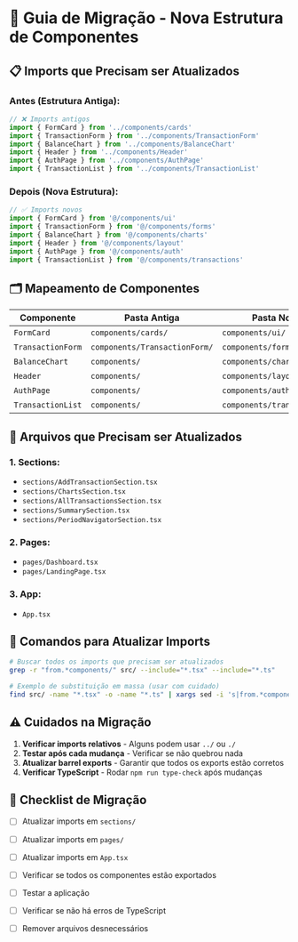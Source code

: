 # 🔄 Guia de Migração - Nova Estrutura de Componentes

## 📋 **Imports que Precisam ser Atualizados**

### **Antes (Estrutura Antiga):**
```typescript
// ❌ Imports antigos
import { FormCard } from '../components/cards'
import { TransactionForm } from '../components/TransactionForm'
import { BalanceChart } from '../components/BalanceChart'
import { Header } from '../components/Header'
import { AuthPage } from '../components/AuthPage'
import { TransactionList } from '../components/TransactionList'
```

### **Depois (Nova Estrutura):**
```typescript
// ✅ Imports novos
import { FormCard } from '@/components/ui'
import { TransactionForm } from '@/components/forms'
import { BalanceChart } from '@/components/charts'
import { Header } from '@/components/layout'
import { AuthPage } from '@/components/auth'
import { TransactionList } from '@/components/transactions'
```

## 🗂️ **Mapeamento de Componentes**

| Componente | Pasta Antiga | Pasta Nova | Categoria |
|------------|--------------|------------|-----------|
| `FormCard` | `components/cards/` | `components/ui/` | UI |
| `TransactionForm` | `components/TransactionForm/` | `components/forms/` | Forms |
| `BalanceChart` | `components/` | `components/charts/` | Charts |
| `Header` | `components/` | `components/layout/` | Layout |
| `AuthPage` | `components/` | `components/auth/` | Auth |
| `TransactionList` | `components/` | `components/transactions/` | Transactions |

## 🔧 **Arquivos que Precisam ser Atualizados**

### **1. Sections:**
- `sections/AddTransactionSection.tsx`
- `sections/ChartsSection.tsx`
- `sections/AllTransactionsSection.tsx`
- `sections/SummarySection.tsx`
- `sections/PeriodNavigatorSection.tsx`

### **2. Pages:**
- `pages/Dashboard.tsx`
- `pages/LandingPage.tsx`

### **3. App:**
- `App.tsx`

## 🚀 **Comandos para Atualizar Imports**

```bash
# Buscar todos os imports que precisam ser atualizados
grep -r "from.*components/" src/ --include="*.tsx" --include="*.ts"

# Exemplo de substituição em massa (usar com cuidado)
find src/ -name "*.tsx" -o -name "*.ts" | xargs sed -i 's|from.*components/cards|from @/components/ui|g'
```

## ⚠️ **Cuidados na Migração**

1. **Verificar imports relativos** - Alguns podem usar `../` ou `./`
2. **Testar após cada mudança** - Verificar se não quebrou nada
3. **Atualizar barrel exports** - Garantir que todos os exports estão corretos
4. **Verificar TypeScript** - Rodar `npm run type-check` após mudanças

## 📝 **Checklist de Migração**

- [ ] Atualizar imports em `sections/`
- [ ] Atualizar imports em `pages/`
- [ ] Atualizar imports em `App.tsx`
- [ ] Verificar se todos os componentes estão exportados
- [ ] Testar a aplicação
- [ ] Verificar se não há erros de TypeScript
- [ ] Remover arquivos desnecessários

